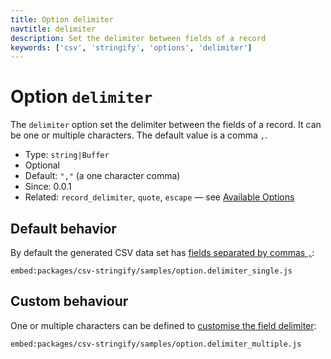 ```yaml
---
title: Option delimiter
navtitle: delimiter
description: Set the delimiter between fields of a record
keywords: ['csv', 'stringify', 'options', 'delimiter']
---
```


# Option `delimiter`

The `delimiter` option set the delimiter between the fields of a record. It can be one or multiple characters. The default value is a comma `,`.

* Type: `string|Buffer`
* Optional
* Default: `","` (a one character comma)
* Since: 0.0.1
* Related: `record_delimiter`, `quote`, `escape` &mdash; see [Available Options](/parse/options/#available-options)

## Default behavior

By default the generated CSV data set has [fields separated by commas `,`](https://github.com/adaltas/node-csv/blob/master/packages/csv-stringify/samples/option.delimiter_single.js):

`embed:packages/csv-stringify/samples/option.delimiter_single.js`

## Custom behaviour

One or multiple characters can be defined to [customise the field delimiter](https://github.com/adaltas/node-csv/blob/master/packages/csv-stringify/samples/option.delimiter_multiple.js):

`embed:packages/csv-stringify/samples/option.delimiter_multiple.js`
